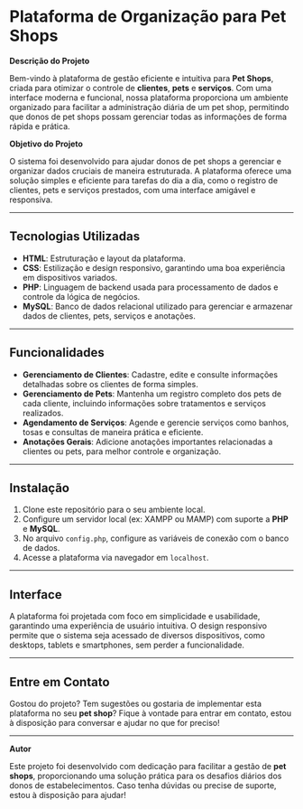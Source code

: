 # Plataforma de Organização para Pet Shops

**Descrição do Projeto**

Bem-vindo à plataforma de gestão eficiente e intuitiva para **Pet Shops**, criada para otimizar o controle de **clientes**, **pets** e **serviços**. Com uma interface moderna e funcional, nossa plataforma proporciona um ambiente organizado para facilitar a administração diária de um pet shop, permitindo que donos de pet shops possam gerenciar todas as informações de forma rápida e prática.

**Objetivo do Projeto**

O sistema foi desenvolvido para ajudar donos de pet shops a gerenciar e organizar dados cruciais de maneira estruturada. A plataforma oferece uma solução simples e eficiente para tarefas do dia a dia, como o registro de clientes, pets e serviços prestados, com uma interface amigável e responsiva.

---

## Tecnologias Utilizadas

- **HTML**: Estruturação e layout da plataforma.
- **CSS**: Estilização e design responsivo, garantindo uma boa experiência em dispositivos variados.
- **PHP**: Linguagem de backend usada para processamento de dados e controle da lógica de negócios.
- **MySQL**: Banco de dados relacional utilizado para gerenciar e armazenar dados de clientes, pets, serviços e anotações.

---

## Funcionalidades

- **Gerenciamento de Clientes**: Cadastre, edite e consulte informações detalhadas sobre os clientes de forma simples.
- **Gerenciamento de Pets**: Mantenha um registro completo dos pets de cada cliente, incluindo informações sobre tratamentos e serviços realizados.
- **Agendamento de Serviços**: Agende e gerencie serviços como banhos, tosas e consultas de maneira prática e eficiente.
- **Anotações Gerais**: Adicione anotações importantes relacionadas a clientes ou pets, para melhor controle e organização.

---

## Instalação

1. Clone este repositório para o seu ambiente local.
2. Configure um servidor local (ex: XAMPP ou MAMP) com suporte a **PHP** e **MySQL**.
3. No arquivo `config.php`, configure as variáveis de conexão com o banco de dados.
4. Acesse a plataforma via navegador em `localhost`.

---

## Interface

A plataforma foi projetada com foco em simplicidade e usabilidade, garantindo uma experiência de usuário intuitiva. O design responsivo permite que o sistema seja acessado de diversos dispositivos, como desktops, tablets e smartphones, sem perder a funcionalidade.

---

## Entre em Contato

Gostou do projeto? Tem sugestões ou gostaria de implementar esta plataforma no seu **pet shop**? Fique à vontade para entrar em contato, estou à disposição para conversar e ajudar no que for preciso!

---

**Autor**

Este projeto foi desenvolvido com dedicação para facilitar a gestão de **pet shops**, proporcionando uma solução prática para os desafios diários dos donos de estabelecimentos. Caso tenha dúvidas ou precise de suporte, estou à disposição para ajudar!
